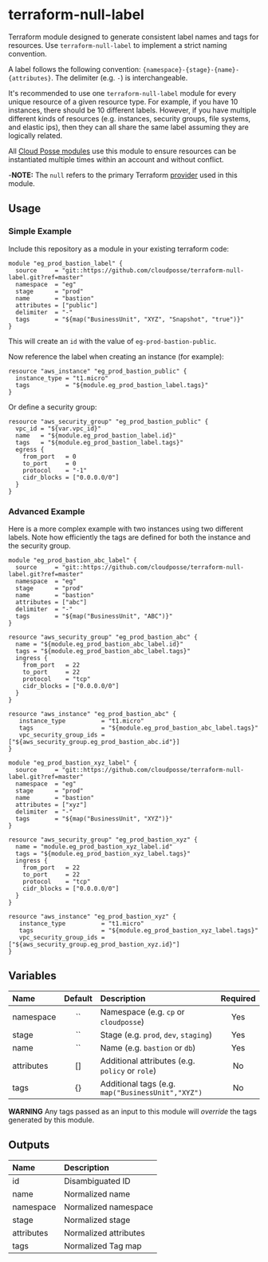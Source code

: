 # terraform-null-label

Terraform module designed to generate consistent label names and tags for resources. Use `terraform-null-label` to implement a strict naming convention. 

A label follows the following convention: `{namespace}-{stage}-{name}-{attributes}`. The delimiter (e.g. `-`) is interchangeable. 

It's recommended to use one `terraform-null-label` module for every unique resource of a given resource type. 
For example, if you have 10 instances, there should be 10 different labels. 
However, if you have multiple different kinds of resources (e.g. instances, security groups, file systems, and elastic ips), then they can all share the same label assuming they are logically related. 

All [Cloud Posse modules](https://github.com/cloudposse?utf8=%E2%9C%93&q=tf_&type=&language=) use this module to ensure resources can be instantiated multiple times within an account and without conflict.

-**NOTE:** The `null` refers to the primary Terraform [provider](https://www.terraform.io/docs/providers/null/index.html) used in this module.

## Usage

### Simple Example

Include this repository as a module in your existing terraform code:

```hcl
module "eg_prod_bastion_label" {
  source     = "git::https://github.com/cloudposse/terraform-null-label.git?ref=master"
  namespace  = "eg"
  stage      = "prod"
  name       = "bastion"
  attributes = ["public"]
  delimiter  = "-"
  tags       = "${map("BusinessUnit", "XYZ", "Snapshot", "true")}"
}
```

This will create an `id` with the value of `eg-prod-bastion-public`. 

Now reference the label when creating an instance (for example):

```hcl
resource "aws_instance" "eg_prod_bastion_public" {
  instance_type = "t1.micro"
  tags          = "${module.eg_prod_bastion_label.tags}"
}
```

Or define a security group:

```hcl
resource "aws_security_group" "eg_prod_bastion_public" {
  vpc_id = "${var.vpc_id}"
  name   = "${module.eg_prod_bastion_label.id}"
  tags   = "${module.eg_prod_bastion_label.tags}"
  egress {
    from_port   = 0
    to_port     = 0
    protocol    = "-1"
    cidr_blocks = ["0.0.0.0/0"]
  }
}
```


### Advanced Example

Here is a more complex example with two instances using two different labels. Note how efficiently the tags are defined for both the instance and the security group.

```hcl
module "eg_prod_bastion_abc_label" {
  source     = "git::https://github.com/cloudposse/terraform-null-label.git?ref=master"
  namespace  = "eg"
  stage      = "prod"
  name       = "bastion"
  attributes = ["abc"]
  delimiter  = "-"
  tags       = "${map("BusinessUnit", "ABC")}"
}

resource "aws_security_group" "eg_prod_bastion_abc" {
  name = "${module.eg_prod_bastion_abc_label.id}"
  tags = "${module.eg_prod_bastion_abc_label.tags}"
  ingress {
    from_port   = 22
    to_port     = 22
    protocol    = "tcp"
    cidr_blocks = ["0.0.0.0/0"]
  }
}

resource "aws_instance" "eg_prod_bastion_abc" {
   instance_type          = "t1.micro"
   tags                   = "${module.eg_prod_bastion_abc_label.tags}"
   vpc_security_group_ids = ["${aws_security_group.eg_prod_bastion_abc.id"}]
} 

module "eg_prod_bastion_xyz_label" {
  source     = "git::https://github.com/cloudposse/terraform-null-label.git?ref=master"
  namespace  = "eg"
  stage      = "prod"
  name       = "bastion"
  attributes = ["xyz"]
  delimiter  = "-"
  tags       = "${map("BusinessUnit", "XYZ")}"
}

resource "aws_security_group" "eg_prod_bastion_xyz" {
  name = "module.eg_prod_bastion_xyz_label.id"
  tags = "${module.eg_prod_bastion_xyz_label.tags}"
  ingress {
    from_port   = 22
    to_port     = 22
    protocol    = "tcp"
    cidr_blocks = ["0.0.0.0/0"]
  }
}

resource "aws_instance" "eg_prod_bastion_xyz" {
   instance_type          = "t1.micro"
   tags                   = "${module.eg_prod_bastion_xyz_label.tags}"
   vpc_security_group_ids = ["${aws_security_group.eg_prod_bastion_xyz.id}"]
}
```


## Variables

|  Name                        |  Default       |  Description                                            | Required |
|:-----------------------------|:--------------:|:--------------------------------------------------------|:--------:|
| namespace                    | ``             | Namespace (e.g. `cp` or `cloudposse`)                   | Yes      |
| stage                        | ``             | Stage (e.g. `prod`, `dev`, `staging`)                   | Yes      |
| name                         | ``             | Name  (e.g. `bastion` or `db`)                          | Yes      | 
| attributes                   | []             | Additional attributes (e.g. `policy` or `role`)         | No       | 
| tags                         | {}             | Additional tags  (e.g. `map("BusinessUnit","XYZ")`      | No       |

**WARNING** Any tags passed as an input to this module will *override* the tags generated by this module.

## Outputs

| Name              | Description            |
|:------------------|:----------------------|
| id                | Disambiguated ID      |
| name              | Normalized name       |
| namespace         | Normalized namespace  |
| stage             | Normalized stage      |
| attributes        | Normalized attributes |
| tags              | Normalized Tag map    |
